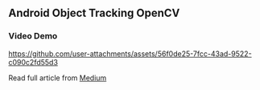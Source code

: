 ## Android Object Tracking OpenCV

### Video Demo

https://github.com/user-attachments/assets/56f0de25-7fcc-43ad-9522-c090c2fd55d3

Read full article from [Medium](https://chayanmistry.medium.com/building-opencv-4-12-for-android-from-source-with-extra-modules-and-16kb-page-size-support-9f6cfec85cd2) 

